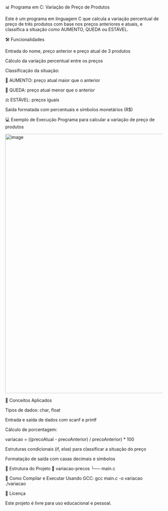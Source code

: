 📊 Programa em C: Variação de Preço de Produtos

Este é um programa em linguagem C que calcula a variação percentual de preço de três produtos com base nos preços anteriores e atuais, e classifica a situação como AUMENTO, QUEDA ou ESTÁVEL.

🛠️ Funcionalidades

Entrada do nome, preço anterior e preço atual de 3 produtos

Cálculo da variação percentual entre os preços

Classificação da situação:

🔺 AUMENTO: preço atual maior que o anterior

🔻 QUEDA: preço atual menor que o anterior

⚖️ ESTÁVEL: preços iguais

Saída formatada com percentuais e símbolos monetários (R$)

💻 Exemplo de Execução
Programa para calcular a variação de preço de produtos

<img width="816" height="825" alt="image" src="https://github.com/user-attachments/assets/a8917b9f-a3de-401c-8758-b4e15f2a03fa" />

🧠 Conceitos Aplicados

Tipos de dados: char, float

Entrada e saída de dados com scanf e printf

Cálculo de porcentagem:

variacao = ((precoAtual - precoAnterior) / precoAnterior) * 100


Estruturas condicionais (if, else) para classificar a situação do preço

Formatação de saída com casas decimais e símbolos

📁 Estrutura do Projeto
📂 variacao-precos
└── main.c

🧪 Como Compilar e Executar
Usando GCC:
gcc main.c -o variacao
./variacao

📄 Licença

Este projeto é livre para uso educacional e pessoal.
